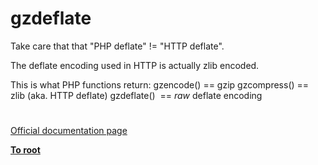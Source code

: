 # gzdeflate





Take care that that &quot;PHP deflate&quot; != &quot;HTTP deflate&quot;.

The deflate encoding used in HTTP is actually zlib encoded.

This is what PHP functions return:
gzencode() == gzip
gzcompress() == zlib (aka. HTTP deflate)
gzdeflate()&#xA0; == *raw* deflate encoding

  

#

[Official documentation page](https://www.php.net/manual/en/function.gzdeflate.php)

**[To root](/README.md)**